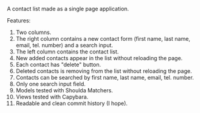 A contact list made as a single page application.

Features:

1. Two columns.
2. The right column contains a new contact form (first name, last name, email, tel. number) and a search input.
3. The left column contains the contact list.
4. New added contacts appear in the list without reloading the page.
5. Each contact has "delete" button.
6. Deleted contacts is removing from the list without reloading the page.
7. Contacts can be searched by first name, last name, email, tel. number.
8. Only one search input field.
9. Models tested with Shoulda Matchers.
10. Views tested with Capybara.
11. Readable and clean commit history (I hope).
